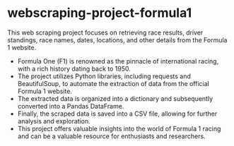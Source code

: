 # webscraping-project-formula1

This web scraping project focuses on retrieving race results, driver standings, race names, dates, locations, and other details from the Formula 1 website. 
* Formula One (F1) is renowned as the pinnacle of international racing, with a rich history dating back to 1950.
* The project utilizes Python libraries, including requests and BeautifulSoup, to automate the extraction of data from the official Formula 1 website.
* The extracted data is organized into a dictionary and subsequently converted into a Pandas DataFrame.
* Finally, the scraped data is saved into a CSV file, allowing for further analysis and exploration.
* This project offers valuable insights into the world of Formula 1 racing and can be a valuable resource for enthusiasts and researchers.
